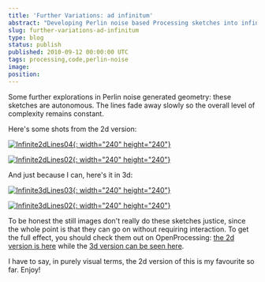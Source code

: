 ```yaml
---
title: 'Further Variations: ad infinitum'
abstract: "Developing Perlin noise based Processing sketches into infinitely looping 2d and 3d forms"
slug: further-variations-ad-infinitum
type: blog
status: publish
published: 2010-09-12 00:00:00 UTC
tags: processing,code,perlin-noise
image: 
position: 
---
```


Some further explorations in Perlin noise generated geometry: these
sketches are autonomous. The lines fade away slowly so the overall level
of complexity remains constant.

Here's some shots from the 2d version:

[![Infinite2dLines04](/images/infinite2dlines04_4982747301_o.jpg){:
width="240" height="240"}][1]

[![Infinite2dLines02](/images/infinite2dlines02_4982746669_o.jpg){:
width="240" height="240"}][2]

And just because I can, here's it in 3d:

[![Infinite3dLines03](/images/infinite3dlines03_4983478954_o.jpg){:
width="240" height="240"}][3]

[![Infinite3dLines02](/images/infinite3dlines02_4983478292_o.jpg){:
width="240" height="240"}][4]

To be honest the still images don't really do these sketches justice,
since the whole point is that they can go on without requiring
interaction. To get the full effect, you should check them out on
OpenProcessing: [the 2d version is here][5] while the
[3d version can be seen here][6].

I have to say, in purely visual terms, the 2d version of this is my
favourite so far. Enjoy!



[1]: http://www.flickr.com/photos/53111802@N05/4982747301/
[2]: http://www.flickr.com/photos/53111802@N05/4982746669/
[3]: http://www.flickr.com/photos/53111802@N05/4983478954/
[4]: http://www.flickr.com/photos/53111802@N05/4983478292/
[5]: http://www.openprocessing.org/visuals/?visualID=11939
[6]: http://www.openprocessing.org/visuals/?visualID=11940
